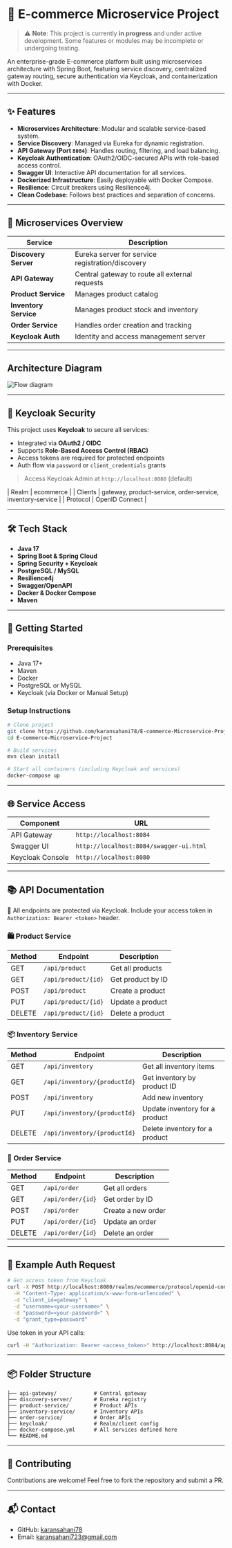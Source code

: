 
# 🛒 E-commerce Microservice Project

> ⚠️ **Note**: This project is currently **in progress** and under active development. Some features or modules may be incomplete or undergoing testing.

An enterprise-grade E-commerce platform built using microservices architecture with Spring Boot, featuring service discovery, centralized gateway routing, secure authentication via Keycloak, and containerization with Docker.

---

## ✨ Features

* **Microservices Architecture**: Modular and scalable service-based system.
* **Service Discovery**: Managed via Eureka for dynamic registration.
* **API Gateway (Port `8084`)**: Handles routing, filtering, and load balancing.
* **Keycloak Authentication**: OAuth2/OIDC-secured APIs with role-based access control.
* **Swagger UI**: Interactive API documentation for all services.
* **Dockerized Infrastructure**: Easily deployable with Docker Compose.
* **Resilience**: Circuit breakers using Resilience4j.
* **Clean Codebase**: Follows best practices and separation of concerns.

---

## 🧱 Microservices Overview

| Service               | Description                                      |
| --------------------- | ------------------------------------------------ |
| **Discovery Server**  | Eureka server for service registration/discovery |
| **API Gateway**       | Central gateway to route all external requests   |
| **Product Service**   | Manages product catalog                          |
| **Inventory Service** | Manages product stock and inventory              |
| **Order Service**     | Handles order creation and tracking              |
| **Keycloak Auth**     | Identity and access management server            |

---
## Architecture Diagram    




![Flow diagram](https://github.com/user-attachments/assets/0c7bbd74-a588-4ad3-b59b-b0bd6ed52bb5)







---

## 🔐 Keycloak Security

This project uses **Keycloak** to secure all services:

* Integrated via **OAuth2 / OIDC**
* Supports **Role-Based Access Control (RBAC)**
* Access tokens are required for protected endpoints
* Auth flow via `password` or `client_credentials` grants

> Access Keycloak Admin at `http://localhost:8080` (default)

\| Realm     | ecommerce            |
\| Clients   | gateway, product-service, order-service, inventory-service |
\| Protocol  | OpenID Connect       |

---

## 🛠️ Tech Stack

* **Java 17**
* **Spring Boot & Spring Cloud**
* **Spring Security + Keycloak**
* **PostgreSQL / MySQL**
* **Resilience4j**
* **Swagger/OpenAPI**
* **Docker & Docker Compose**
* **Maven**

---

## 🚀 Getting Started

### Prerequisites

* Java 17+
* Maven
* Docker
* PostgreSQL or MySQL
* Keycloak (via Docker or Manual Setup)

### Setup Instructions

```bash
# Clone project
git clone https://github.com/karansahani78/E-commerce-Microservice-Project.git
cd E-commerce-Microservice-Project

# Build services
mvn clean install

# Start all containers (including Keycloak and services)
docker-compose up
```

---

## 🌐 Service Access

| Component        | URL                                     |
| ---------------- | --------------------------------------- |
| API Gateway      | `http://localhost:8084`                 |
| Swagger UI       | `http://localhost:8084/swagger-ui.html` |
| Keycloak Console | `http://localhost:8080`                 |

---

## 📚 API Documentation

🔐 All endpoints are protected via Keycloak. Include your access token in `Authorization: Bearer <token>` header.

### 🛍️ Product Service

| Method | Endpoint            | Description       |
| ------ | ------------------- | ----------------- |
| GET    | `/api/product`      | Get all products  |
| GET    | `/api/product/{id}` | Get product by ID |
| POST   | `/api/product`      | Create a product  |
| PUT    | `/api/product/{id}` | Update a product  |
| DELETE | `/api/product/{id}` | Delete a product  |

### 📦 Inventory Service

| Method | Endpoint                     | Description                    |
| ------ | ---------------------------- | ------------------------------ |
| GET    | `/api/inventory`             | Get all inventory items        |
| GET    | `/api/inventory/{productId}` | Get inventory by product ID    |
| POST   | `/api/inventory`             | Add new inventory              |
| PUT    | `/api/inventory/{productId}` | Update inventory for a product |
| DELETE | `/api/inventory/{productId}` | Delete inventory for a product |

### 🧾 Order Service

| Method | Endpoint          | Description        |
| ------ | ----------------- | ------------------ |
| GET    | `/api/order`      | Get all orders     |
| GET    | `/api/order/{id}` | Get order by ID    |
| POST   | `/api/order`      | Create a new order |
| PUT    | `/api/order/{id}` | Update an order    |
| DELETE | `/api/order/{id}` | Delete an order    |

---

## 🔐 Example Auth Request

```bash
# Get access token from Keycloak
curl -X POST http://localhost:8080/realms/ecommerce/protocol/openid-connect/token \
  -H "Content-Type: application/x-www-form-urlencoded" \
  -d "client_id=gateway" \
  -d "username=<your-username>" \
  -d "password=<your-password>" \
  -d "grant_type=password"
```

Use token in your API calls:

```bash
curl -H "Authorization: Bearer <access_token>" http://localhost:8084/api/product
```

---

## 📦 Folder Structure

```plaintext
├── api-gateway/            # Central gateway
├── discovery-server/       # Eureka registry
├── product-service/        # Product APIs
├── inventory-service/      # Inventory APIs
├── order-service/          # Order APIs
├── keycloak/               # Realm/client config
├── docker-compose.yml      # All services defined here
└── README.md
```

---

## 🤝 Contributing

Contributions are welcome! Feel free to fork the repository and submit a PR.

---

## 📬 Contact

* GitHub: [karansahani78](https://github.com/karansahani78)
* Email: karansahani723@gmail.com

